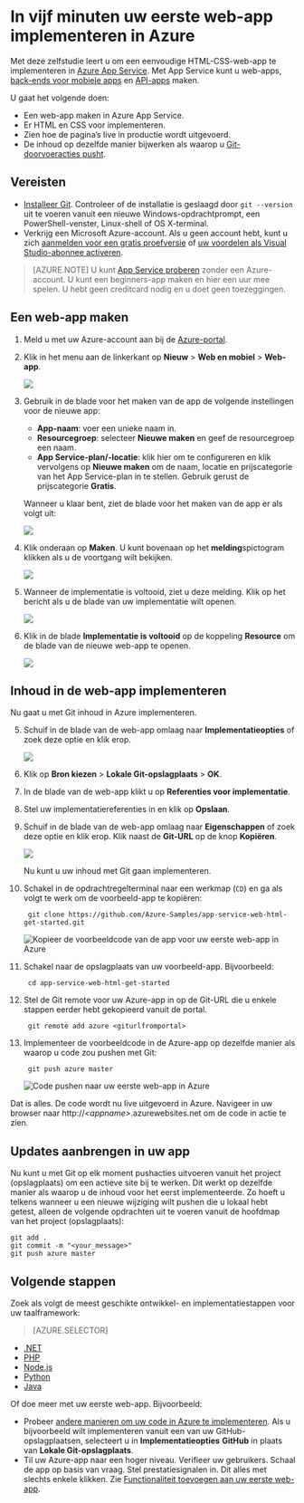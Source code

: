 <properties 
    pageTitle="Uw eerste web-app in vijf minuten in Azure implementeren | Microsoft Azure" 
    description="Ontdek hoe eenvoudig het is om web-apps in App Service uit te voeren door een voorbeeld-app te implementeren. Ontwikkel snel uw eigen app en bekijk onmiddellijk de resultaten." 
    services="app-service\web"
    documentationCenter=""
    authors="cephalin"
    manager="wpickett"
    editor=""
/>

<tags
    ms.service="app-service-web"
    ms.workload="web"
    ms.tgt_pltfrm="na"
    ms.devlang="na"
    ms.topic="hero-article"
    ms.date="09/16/2016" 
    ms.author="cephalin"
/>
    
# In vijf minuten uw eerste web-app implementeren in Azure

Met deze zelfstudie leert u om een eenvoudige HTML-CSS-web-app te implementeren in [Azure App Service](../app-service/app-service-value-prop-what-is.md).
Met App Service kunt u web-apps, [back-ends voor mobiele apps](/documentation/learning-paths/appservice-mobileapps/) en [API-apps](../app-service-api/app-service-api-apps-why-best-platform.md) maken.

U gaat het volgende doen: 

- Een web-app maken in Azure App Service.
- Er HTML en CSS voor implementeren.
- Zien hoe de pagina’s live in productie wordt uitgevoerd.
- De inhoud op dezelfde manier bijwerken als waarop u [Git-doorvoeracties pusht](https://git-scm.com/docs/git-push).

## Vereisten

- [Installeer Git](http://www.git-scm.com/downloads). Controleer of de installatie is geslaagd door `git --version` uit te voeren vanuit een nieuwe Windows-opdrachtprompt, een PowerShell-venster, Linux-shell of OS X-terminal.
- Verkrijg een Microsoft Azure-account. Als u geen account hebt, kunt u zich [aanmelden voor een gratis proefversie](/pricing/free-trial/?WT.mc_id=A261C142F) of [uw voordelen als Visual Studio-abonnee activeren](/pricing/member-offers/msdn-benefits-details/?WT.mc_id=A261C142F).

>[AZURE.NOTE] U kunt [App Service proberen](http://go.microsoft.com/fwlink/?LinkId=523751) zonder een Azure-account. U kunt een beginners-app maken en hier een uur mee spelen. U hebt geen creditcard nodig en u doet geen toezeggingen.

<a name="create"></a>
## Een web-app maken

1. Meld u met uw Azure-account aan bij de [Azure-portal](https://portal.azure.com).

2. Klik in het menu aan de linkerkant op **Nieuw** > **Web en mobiel** > **Web-app**.

    ![](./media/app-service-web-get-started-languages/create-web-app-portal.png)

3. Gebruik in de blade voor het maken van de app de volgende instellingen voor de nieuwe app:

    - **App-naam**: voer een unieke naam in.
    - **Resourcegroep**: selecteer **Nieuwe maken** en geef de resourcegroep een naam.
    - **App Service-plan/-locatie**: klik hier om te configureren en klik vervolgens op **Nieuwe maken** om de naam, locatie en prijscategorie van het App Service-plan in te stellen. Gebruik gerust de prijscategorie **Gratis**.

    Wanneer u klaar bent, ziet de blade voor het maken van de app er als volgt uit:

    ![](./media/app-service-web-get-started-languages/create-web-app-settings.png)

3. Klik onderaan op **Maken**. U kunt bovenaan op het **melding**spictogram klikken als u de voortgang wilt bekijken.

    ![](./media/app-service-web-get-started-languages/create-web-app-started.png)

4. Wanneer de implementatie is voltooid, ziet u deze melding. Klik op het bericht als u de blade van uw implementatie wilt openen.

    ![](./media/app-service-web-get-started-languages/create-web-app-finished.png)

5. Klik in de blade **Implementatie is voltooid** op de koppeling **Resource** om de blade van de nieuwe web-app te openen.

    ![](./media/app-service-web-get-started-languages/create-web-app-resource.png)

## Inhoud in de web-app implementeren

Nu gaat u met Git inhoud in Azure implementeren.

5. Schuif in de blade van de web-app omlaag naar **Implementatieopties** of zoek deze optie en klik erop. 

    ![](./media/app-service-web-get-started-languages/deploy-web-app-deployment-options.png)

6. Klik op **Bron kiezen** > **Lokale Git-opslagplaats** > **OK**.

7. In de blade van de web-app klikt u op **Referenties voor implementatie**.

8. Stel uw implementatiereferenties in en klik op **Opslaan**.

7. Schuif in de blade van de web-app omlaag naar **Eigenschappen** of zoek deze optie en klik erop. Klik naast de **Git-URL** op de knop **Kopiëren**.

    ![](./media/app-service-web-get-started-languages/deploy-web-app-properties.png)

    Nu kunt u uw inhoud met Git gaan implementeren.

1. Schakel in de opdrachtregelterminal naar een werkmap (`CD`) en ga als volgt te werk om de voorbeeld-app te kopiëren:

        git clone https://github.com/Azure-Samples/app-service-web-html-get-started.git

    ![Kopieer de voorbeeldcode van de app voor uw eerste web-app in Azure](./media/app-service-web-get-started-languages/html-git-clone.png)

2. Schakel naar de opslagplaats van uw voorbeeld-app. Bijvoorbeeld: 

        cd app-service-web-html-get-started

3. Stel de Git remote voor uw Azure-app in op de Git-URL die u enkele stappen eerder hebt gekopieerd vanuit de portal.

        git remote add azure <giturlfromportal>

4. Implementeer de voorbeeldcode in de Azure-app op dezelfde manier als waarop u code zou pushen met Git:

        git push azure master

    ![Code pushen naar uw eerste web-app in Azure](./media/app-service-web-get-started-languages/html-git-push.png)    

Dat is alles. De code wordt nu live uitgevoerd in Azure. Navigeer in uw browser naar http://*&lt;appname>*.azurewebsites.net om de code in actie te zien. 

## Updates aanbrengen in uw app

Nu kunt u met Git op elk moment pushacties uitvoeren vanuit het project (opslagplaats) om een actieve site bij te werken. Dit werkt op dezelfde manier als waarop u de inhoud voor het eerst implementeerde. Zo hoeft u telkens wanneer u een nieuwe wijziging wilt pushen die u lokaal hebt getest, alleen de volgende opdrachten uit te voeren vanuit de hoofdmap van het project (opslagplaats):

    git add .
    git commit -m "<your_message>"
    git push azure master

## Volgende stappen

Zoek als volgt de meest geschikte ontwikkel- en implementatiestappen voor uw taalframework:

> [AZURE.SELECTOR]
- [.NET](web-sites-dotnet-get-started.md)
- [PHP](app-service-web-php-get-started.md)
- [Node.js](app-service-web-nodejs-get-started.md)
- [Python](web-sites-python-ptvs-django-mysql.md)
- [Java](web-sites-java-get-started.md)

Of doe meer met uw eerste web-app. Bijvoorbeeld:

- Probeer [andere manieren om uw code in Azure te implementeren](../app-service-web/web-sites-deploy.md). Als u bijvoorbeeld wilt implementeren vanuit een van uw GitHub-opslagplaatsen, selecteert u in **Implementatieopties** **GitHub** in plaats van **Lokale Git-opslagplaats**.
- Til uw Azure-app naar een hoger niveau. Verifieer uw gebruikers. Schaal de app op basis van vraag. Stel prestatiesignalen in. Dit alles met slechts enkele klikken. Zie [Functionaliteit toevoegen aan uw eerste web-app](app-service-web-get-started-2.md).




<!---HONumber=Sep16_HO4-->


